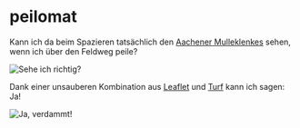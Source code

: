 # peilomat

Kann ich da beim Spazieren tatsächlich den [Aachener Mulleklenkes](https://de.wikipedia.org/wiki/Mulleklenkes) sehen, wenn ich über den Feldweg peile?

![Sehe ich richtig?](http://i.imgur.com/we5y5a5.png)

Dank einer unsauberen Kombination aus [Leaflet](http://leafletjs.com/) und [Turf](http://turfjs.org) kann ich sagen: Ja!

![Ja, verdammt!](http://i.imgur.com/VS7j25H.png)
